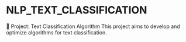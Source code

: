 # NLP_TEXT_CLASSIFICATION
📌 Project: Text Classification Algorithm This project aims to develop and optimize algorithms for text classification.
